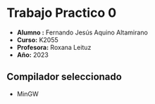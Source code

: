 # Trabajo Practico 0
- **Alumno :** Fernando Jesús Aquino Altamirano
- **Curso:** K2055
- **Profesora:** Roxana Leituz
- **Año:** 2023
## Compilador seleccionado
- MinGW
